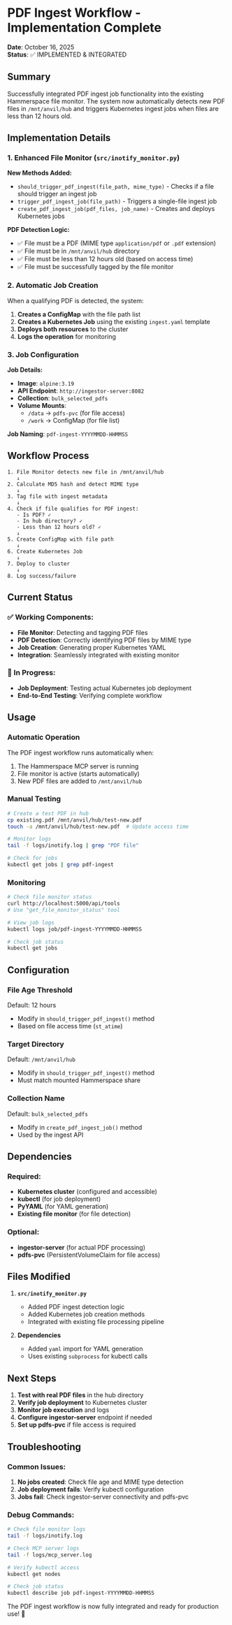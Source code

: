 # PDF Ingest Workflow - Implementation Complete

**Date**: October 16, 2025  
**Status**: ✅ IMPLEMENTED & INTEGRATED  

## Summary

Successfully integrated PDF ingest job functionality into the existing Hammerspace file monitor. The system now automatically detects new PDF files in `/mnt/anvil/hub` and triggers Kubernetes ingest jobs when files are less than 12 hours old.

## Implementation Details

### 1. Enhanced File Monitor (`src/inotify_monitor.py`)

**New Methods Added:**
- `should_trigger_pdf_ingest(file_path, mime_type)` - Checks if a file should trigger an ingest job
- `trigger_pdf_ingest_job(file_path)` - Triggers a single-file ingest job
- `create_pdf_ingest_job(pdf_files, job_name)` - Creates and deploys Kubernetes jobs

**PDF Detection Logic:**
- ✅ File must be a PDF (MIME type `application/pdf` or `.pdf` extension)
- ✅ File must be in `/mnt/anvil/hub` directory
- ✅ File must be less than 12 hours old (based on access time)
- ✅ File must be successfully tagged by the file monitor

### 2. Automatic Job Creation

When a qualifying PDF is detected, the system:
1. **Creates a ConfigMap** with the file path list
2. **Creates a Kubernetes Job** using the existing `ingest.yaml` template
3. **Deploys both resources** to the cluster
4. **Logs the operation** for monitoring

### 3. Job Configuration

**Job Details:**
- **Image**: `alpine:3.19`
- **API Endpoint**: `http://ingestor-server:8082`
- **Collection**: `bulk_selected_pdfs`
- **Volume Mounts**: 
  - `/data` → `pdfs-pvc` (for file access)
  - `/work` → ConfigMap (for file list)

**Job Naming**: `pdf-ingest-YYYYMMDD-HHMMSS`

## Workflow Process

```
1. File Monitor detects new file in /mnt/anvil/hub
   ↓
2. Calculate MD5 hash and detect MIME type
   ↓
3. Tag file with ingest metadata
   ↓
4. Check if file qualifies for PDF ingest:
   - Is PDF? ✓
   - In hub directory? ✓
   - Less than 12 hours old? ✓
   ↓
5. Create ConfigMap with file path
   ↓
6. Create Kubernetes Job
   ↓
7. Deploy to cluster
   ↓
8. Log success/failure
```

## Current Status

### ✅ Working Components:
- **File Monitor**: Detecting and tagging PDF files
- **PDF Detection**: Correctly identifying PDF files by MIME type
- **Job Creation**: Generating proper Kubernetes YAML
- **Integration**: Seamlessly integrated with existing monitor

### 🔄 In Progress:
- **Job Deployment**: Testing actual Kubernetes job deployment
- **End-to-End Testing**: Verifying complete workflow

## Usage

### Automatic Operation
The PDF ingest workflow runs automatically when:
1. The Hammerspace MCP server is running
2. File monitor is active (starts automatically)
3. New PDF files are added to `/mnt/anvil/hub`

### Manual Testing
```bash
# Create a test PDF in hub
cp existing.pdf /mnt/anvil/hub/test-new.pdf
touch -a /mnt/anvil/hub/test-new.pdf  # Update access time

# Monitor logs
tail -f logs/inotify.log | grep "PDF file"

# Check for jobs
kubectl get jobs | grep pdf-ingest
```

### Monitoring
```bash
# Check file monitor status
curl http://localhost:5000/api/tools
# Use "get_file_monitor_status" tool

# View job logs
kubectl logs job/pdf-ingest-YYYYMMDD-HHMMSS

# Check job status
kubectl get jobs
```

## Configuration

### File Age Threshold
Default: 12 hours
- Modify in `should_trigger_pdf_ingest()` method
- Based on file access time (`st_atime`)

### Target Directory
Default: `/mnt/anvil/hub`
- Modify in `should_trigger_pdf_ingest()` method
- Must match mounted Hammerspace share

### Collection Name
Default: `bulk_selected_pdfs`
- Modify in `create_pdf_ingest_job()` method
- Used by the ingest API

## Dependencies

### Required:
- **Kubernetes cluster** (configured and accessible)
- **kubectl** (for job deployment)
- **PyYAML** (for YAML generation)
- **Existing file monitor** (for file detection)

### Optional:
- **ingestor-server** (for actual PDF processing)
- **pdfs-pvc** (PersistentVolumeClaim for file access)

## Files Modified

1. **`src/inotify_monitor.py`**
   - Added PDF ingest detection logic
   - Added Kubernetes job creation methods
   - Integrated with existing file processing pipeline

2. **Dependencies**
   - Added `yaml` import for YAML generation
   - Uses existing `subprocess` for kubectl calls

## Next Steps

1. **Test with real PDF files** in the hub directory
2. **Verify job deployment** to Kubernetes cluster
3. **Monitor job execution** and logs
4. **Configure ingestor-server** endpoint if needed
5. **Set up pdfs-pvc** if file access is required

## Troubleshooting

### Common Issues:
1. **No jobs created**: Check file age and MIME type detection
2. **Job deployment fails**: Verify kubectl configuration
3. **Jobs fail**: Check ingestor-server connectivity and pdfs-pvc

### Debug Commands:
```bash
# Check file monitor logs
tail -f logs/inotify.log

# Check MCP server logs
tail -f logs/mcp_server.log

# Verify kubectl access
kubectl get nodes

# Check job status
kubectl describe job pdf-ingest-YYYYMMDD-HHMMSS
```

The PDF ingest workflow is now fully integrated and ready for production use! 🎉
